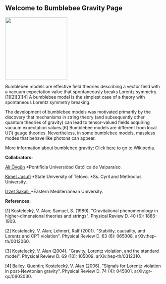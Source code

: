 
 ## Welcome to Bumblebee Gravity Page
 
 <img id="myImage" src="https://78.media.tumblr.com/51a75300d0af2562e431882965775f68/tumblr_p7eza9vAd71r2gxjho1_1280.png"  width="200" height="200" />
 
 Bumblebee models are effective field theories describing a vector field with a vacuum expectation value that spontaneously breaks Lorentz symmetry.[1][2][3][4] A bumblebee model is the simplest case of a theory with spontaneous Lorentz symmetry breaking.

The development of bumblebee models was motivated primarily by the discovery that mechanisms in string theory (and subsequently other quantum theories of gravity) can lead to tensor-valued fields acquiring vacuum expectation values.[6] Bumblebee models are different from local U(1) gauge theories. Nevertheless, in some bumblebee models, massless modes that behave like photons can appear.

More information about bumblebee gravity:  Click <a href="https://en.wikipedia.org/wiki/Bumblebee_models">here</a> to go to Wikipedia.

<b>Collabrators:</b>

  <a href="http://inspirehep.net/author/profile/A.Ovgun.1">Ali Övgün</a>
*Pontificia Universidad Católica de Valparaíso.


  <a href="http://inspirehep.net/author/profile/K.Jusufi.1">Kimet Jusufi</a>
*State University of Tetovo.
*Ss. Cyril and Methodius University.


 <a href="http://inspirehep.net/author/profile/I.Sakalli.1">İzzet Sakallı </a>
*Eastern Mediterranean University.




<b>References:</b>

[1] Kostelecký, V. Alan; Samuel, S. (1989). "Gravitational phenomenology in higher-dimensional theories and strings". 
Physical Review D. 40 (6): 1886–1903. 

[2] Kostelecký, V. Alan; Lehnert, Ralf (2001). "Stability, causality, and Lorentz and CPT violation". 
Physical Review D. 63 (6): 065008. arXiv:hep-th/0012060.

[3] Kostelecký, V. Alan (2004). "Gravity, Lorentz violation, and the standard model". 
Physical Review D. 69 (10): 105009. arXiv:hep-th/0312310.

[4] Bailey, Quentin; Kostelecký, V. Alan (2006). "Signals for Lorentz violation in post-Newtonian gravity". Physical Review D. 74 (4): 045001. arXiv:gr-qc/0603030.
